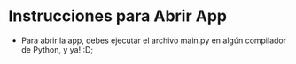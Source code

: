 # Instrucciones para Abrir App

- Para abrir la app, debes ejecutar el archivo main.py en algún compilador de Python, y ya! :D;



